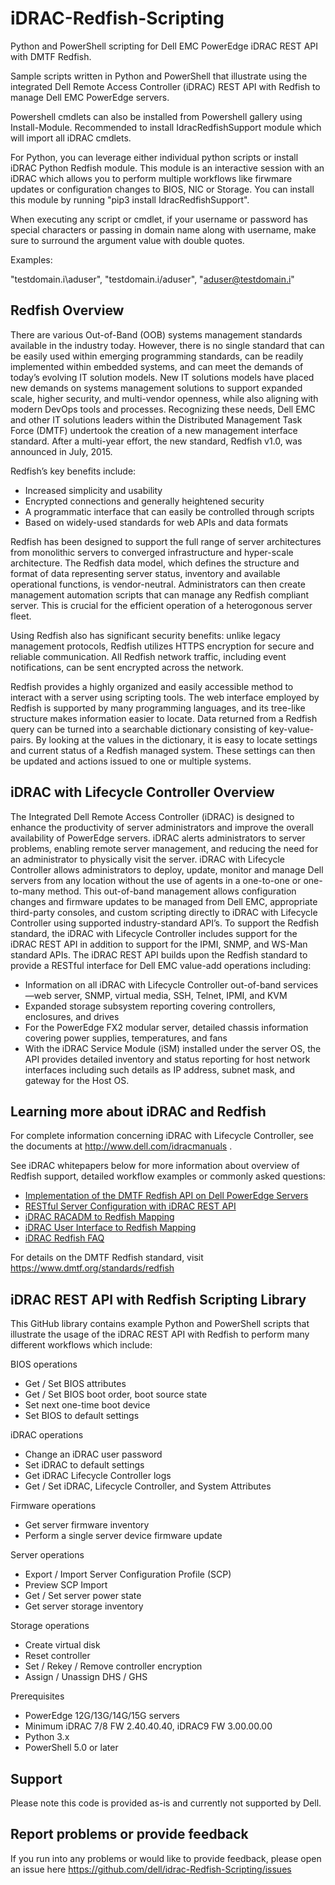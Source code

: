 # iDRAC-Redfish-Scripting

Python and PowerShell scripting for  Dell EMC PowerEdge iDRAC REST API with DMTF Redfish.

Sample scripts written in Python and PowerShell that illustrate using the integrated Dell Remote Access Controller (iDRAC) REST API with Redfish to manage Dell EMC PowerEdge servers. 

Powershell cmdlets can also be installed from Powershell gallery using Install-Module. Recommended to install IdracRedfishSupport module which will import all iDRAC cmdlets. 

For Python, you can leverage either individual python scripts or install iDRAC Python Redfish module. This module is an interactive session with an iDRAC which allows you to perform multiple workflows like firwmare updates or configuration changes to BIOS, NIC or Storage. You can install this module by running "pip3 install IdracRedfishSupport". 

When executing any script or cmdlet, if your username or password has special characters or passing in domain name along with username, make sure to surround the argument value with double quotes. 

Examples:

"testdomain.i\aduser",
"testdomain.i/aduser",
"aduser@testdomain.i"

## Redfish Overview

There are various Out-of-Band (OOB) systems management standards available in the industry today. However, there is no single standard that can be easily used within emerging programming standards, can be readily implemented within embedded systems, and can meet the demands of today’s evolving IT solution models.  New IT solutions models have placed new demands on systems management solutions to support expanded scale, higher security, and multi-vendor openness, while also aligning with modern DevOps tools and processes. 
Recognizing these needs, Dell EMC and other IT solutions leaders within the Distributed Management Task Force (DMTF) undertook the creation of a new management interface standard. After a multi-year effort, the new standard, Redfish v1.0, was announced in July, 2015. 

Redfish’s key benefits include:
 
*	Increased simplicity and usability
*	Encrypted connections and generally heightened security
*	A programmatic interface that can easily be controlled through scripts
*	Based on widely-used standards for web APIs and data formats

Redfish has been designed to support the full range of server architectures from monolithic servers to converged infrastructure and hyper-scale architecture. The Redfish data model, which defines the structure and format of data representing server status, inventory and available operational functions, is vendor-neutral. Administrators can then create management automation scripts that can manage any Redfish compliant server. This is crucial for the efficient operation of a heterogonous server fleet. 

Using Redfish also has significant security benefits: unlike legacy management protocols, Redfish utilizes HTTPS encryption for secure and reliable communication. All Redfish network traffic, including event notifications, can be sent encrypted across the network. 

Redfish provides a highly organized and easily accessible method to interact with a server using scripting tools. The web interface employed by Redfish is supported by many programming languages, and its tree-like structure makes information easier to locate. Data returned from a Redfish query can be turned into a searchable dictionary consisting of key-value-pairs. By looking at the values in the dictionary, it is easy to locate settings and current status of a Redfish managed system. These settings can then be updated and actions issued to one or multiple systems.

## iDRAC with Lifecycle Controller Overview

The Integrated Dell Remote Access Controller (iDRAC) is designed to enhance the productivity of server administrators and improve the overall availability of PowerEdge servers. iDRAC alerts administrators to server problems, enabling remote server management, and reducing the need for an administrator to physically visit the server.
iDRAC with Lifecycle Controller allows administrators to deploy, update, monitor and manage Dell servers from any location without the use of agents in a one-to-one or one-to-many method. This out-of-band management allows configuration changes and firmware updates to be managed from Dell EMC, appropriate third-party consoles, and custom scripting directly to iDRAC with Lifecycle Controller using supported industry-standard API’s.
To support the Redfish standard, the iDRAC with Lifecycle Controller includes support for the iDRAC REST API in addition to support for the IPMI, SNMP, and WS-Man standard APIs. The iDRAC REST API builds upon the Redfish standard to provide a RESTful interface for Dell EMC value-add operations including:

*	Information on all iDRAC with Lifecycle Controller out-of-band services—web server, SNMP, virtual media, SSH, Telnet, IPMI, and KVM
*	Expanded storage subsystem reporting covering controllers, enclosures, and drives
*	For the PowerEdge FX2 modular server, detailed chassis information covering power supplies, temperatures, and fans
*	With the iDRAC Service Module (iSM) installed under the server OS, the API provides detailed inventory and status reporting for host network interfaces including such details as IP address, subnet mask, and gateway for the Host OS.

## Learning more about iDRAC and Redfish

For complete information concerning iDRAC with Lifecycle Controller, see the documents at http://www.dell.com/idracmanuals .

See iDRAC whitepapers below for more information about overview of Redfish support, detailed workflow examples or commonly asked questions:

- [Implementation of the DMTF Redfish API on Dell PowerEdge Servers](http://en.community.dell.com/techcenter/extras/m/white_papers/20442330)
- [RESTful Server Configuration with iDRAC REST API](http://en.community.dell.com/techcenter/extras/m/white_papers/20443207)
- [iDRAC RACADM to Redfish Mapping](https://dl.dell.com/content/manual9969682-idrac9-racadm-to-redfish-mapping.pdf?language=en-us)
- [iDRAC User Interface to Redfish Mapping](https://dl.dell.com/content/manual24821844-idrac9-user-interface-to-redfish-mapping.pdf?language=en-us)
- [iDRAC Redfish FAQ](https://dl.dell.com/content/manual16004247-idrac-redfish-faq.pdf?language=en-us)

For details on the DMTF Redfish standard, visit https://www.dmtf.org/standards/redfish 


## iDRAC REST API with Redfish Scripting Library

This GitHub library contains example Python and PowerShell scripts that illustrate the usage of the iDRAC REST API with Redfish to perform many different workflows which include:

BIOS operations
*	Get / Set BIOS attributes
*	Get / Set BIOS boot order, boot source state
*	Set next one-time boot device
*	Set BIOS to default settings

iDRAC operations
*	Change an iDRAC user password
*	Set iDRAC to default settings
*	Get iDRAC Lifecycle Controller logs
*	Get / Set iDRAC, Lifecycle Controller, and System Attributes

Firmware operations
*	Get server firmware inventory
*	Perform a single server device firmware update

Server operations
*	Export / Import Server Configuration Profile (SCP)
*	Preview SCP Import
*	Get / Set server power state
*	Get server storage inventory

Storage operations
*	Create virtual disk
*	Reset controller
*	Set / Rekey / Remove controller encryption
* Assign / Unassign DHS / GHS 

Prerequisites
*	PowerEdge 12G/13G/14G/15G servers
*	Minimum iDRAC 7/8 FW 2.40.40.40, iDRAC9 FW 3.00.00.00
*	Python 3.x
*	PowerShell 5.0 or later

## Support

Please note this code is provided as-is and currently not supported by Dell.

## Report problems or provide feedback

If you run into any problems or would like to provide feedback, please open an issue here https://github.com/dell/idrac-Redfish-Scripting/issues 

